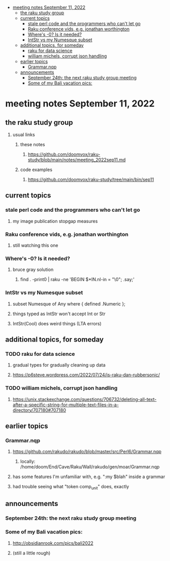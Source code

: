 - [meeting notes September 11, 2022](#orge56bc20)
  - [the raku study group](#org99159bf)
  - [current topics](#orgab6b128)
    - [stale perl code and the programmers who can't let go](#org089efbc)
    - [Raku conference vids, e.g. jonathan worthington](#orgd122467)
    - [Where's -0?  Is it needed?](#orgedb1718)
    - [IntStr vs my Numesque subset](#org15e9ff0)
  - [additional topics, for someday](#orga3ed6d9)
    - [raku for data science](#org78ce07e)
    - [william michels, corrupt json handling](#org4a96262)
  - [earlier topics](#org8b133e8)
    - [Grammar.nqp](#org71b670c)
  - [announcements](#orgbca05f8)
    - [September 24th: the next raku study group meeting](#orga3fdd28)
    - [Some of my Bali vacation pics:](#org969155d)


<a id="orge56bc20"></a>

# meeting notes September 11, 2022


<a id="org99159bf"></a>

## the raku study group

1.  usual links

    1.  these notes
    
        1.  <https://github.com/doomvox/raku-study/blob/main/notes/meeting_2022sep11.md>
    
    2.  code examples
    
        1.  <https://github.com/doomvox/raku-study/tree/main/bin/sep11>


<a id="orgab6b128"></a>

## current topics


<a id="org089efbc"></a>

### stale perl code and the programmers who can't let go

1.  my image publication stopgap measures


<a id="orgd122467"></a>

### Raku conference vids, e.g. jonathan worthington

1.  still watching this one


<a id="orgedb1718"></a>

### Where's -0?  Is it needed?

1.  bruce gray solution

    1.  find . -print0 | raku -ne 'BEGIN $\*IN.nl-in = "\\0"; .say;'


<a id="org15e9ff0"></a>

### IntStr vs my Numesque subset

1.  subset Numesque of Any where { defined .Numeric };

2.  things typed as IntStr won't accept Int or Str

3.  IntStr(Cool) does weird things (LTA errors)


<a id="orga3ed6d9"></a>

## additional topics, for someday


<a id="org78ce07e"></a>

### TODO raku for data science

1.  gradual types for gradually cleaning up data

2.  <https://p6steve.wordpress.com/2022/07/24/is-raku-dan-rubbersonic/>


<a id="org4a96262"></a>

### TODO william michels, corrupt json handling

1.  <https://unix.stackexchange.com/questions/706732/deleting-all-text-after-a-specific-string-for-multiple-text-files-in-a-directory/707180#707180>


<a id="org8b133e8"></a>

## earlier topics


<a id="org71b670c"></a>

### Grammar.nqp

1.  <https://github.com/rakudo/rakudo/blob/master/src/Perl6/Grammar.nqp>

    1.  locally: /home/doom/End/Cave/Raku/Wall/rakudo/gen/moar/Grammar.nqp

2.  has some features I'm unfamiliar with, e.g. ":my $blah" inside a grammar

3.  had trouble seeing what "token comp<sub>unit</sub>" does, exactly


<a id="orgbca05f8"></a>

## announcements


<a id="orga3fdd28"></a>

### September 24th: the next raku study group meeting


<a id="org969155d"></a>

### Some of my Bali vacation pics:

1.  <http://obsidianrook.com/pics/bali2022>

2.  (still a little rough)
